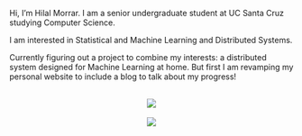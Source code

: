 Hi, I’m Hilal Morrar. I am a senior undergraduate student at UC Santa Cruz studying Computer Science. 

I am interested in Statistical and Machine Learning and Distributed Systems.

Currently figuring out a project to combine my interests: a distributed system designed for Machine Learning at home. But first I am revamping my personal website to include a blog to talk about my progress!

<p align="center">
  <br>
  <img src="https://github-readme-stats.vercel.app/api?username=hamorrar&count_private=true&show_icons=true&theme=dark">
  <br>
  <br>
  <img src="https://github-readme-stats.vercel.app/api/top-langs/?username=hamorrar&langs_count=10&theme=dark">
</p>


<!---
hamorrar/hamorrar is a ✨ special ✨ repository because its `README.md` (this file) appears on your GitHub profile.
You can click the Preview link to take a look at your changes.
--->
